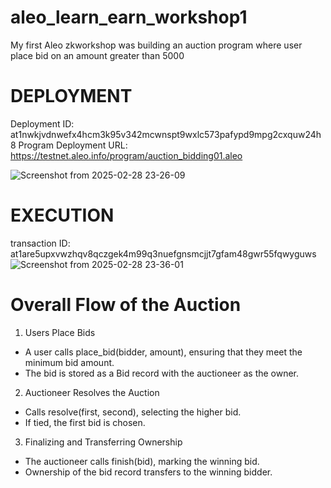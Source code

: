 # aleo_learn_earn_workshop1
My first Aleo zkworkshop was building an auction program where user place bid on an amount greater than 5000

# DEPLOYMENT
Deployment ID: at1nwkjvdnwefx4hcm3k95v342mcwnspt9wxlc573pafypd9mpg2cxquw24h8
Program Deployment URL: https://testnet.aleo.info/program/auction_bidding01.aleo

![Screenshot from 2025-02-28 23-26-09](https://github.com/user-attachments/assets/9b325299-ad96-47b8-bcbd-0de8ea525e26)


# EXECUTION 
transaction ID: at1are5upxvwzhqv8qczgek4m99q3nuefgnsmcjjt7gfam48gwr55fqwyguws
![Screenshot from 2025-02-28 23-36-01](https://github.com/user-attachments/assets/f2997c81-5291-41a6-9124-3e07c140b7b7)


# Overall Flow of the Auction
1. Users Place Bids

- A user calls place_bid(bidder, amount), ensuring that they meet the minimum bid amount.
- The bid is stored as a Bid record with the auctioneer as the owner.

2. Auctioneer Resolves the Auction

- Calls resolve(first, second), selecting the higher bid.
- If tied, the first bid is chosen.

3. Finalizing and Transferring Ownership

- The auctioneer calls finish(bid), marking the winning bid.
- Ownership of the bid record transfers to the winning bidder.
